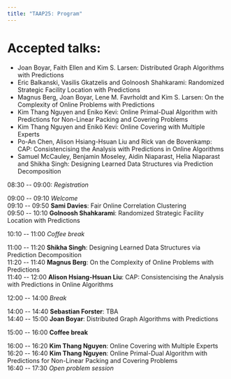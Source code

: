 ```yaml
---
title: "TAAP25: Program"
---
```


# Accepted talks:


*	Joan Boyar, Faith Ellen and Kim S. Larsen:	Distributed Graph Algorithms with Predictions
*	Eric Balkanski, Vasilis Gkatzelis and Golnoosh Shahkarami:	Randomized Strategic Facility Location with Predictions
* Magnus Berg, Joan Boyar, Lene M. Favrholdt and Kim S. Larsen:	On the Complexity of Online Problems with Predictions
* Kim Thang Nguyen and Eniko Kevi:	Online Primal-Dual Algorithm with Predictions for Non-Linear Packing and Covering Problems
*	Kim Thang Nguyen and Enikö Kevi:	Online Covering with Multiple Experts
*	Po-An Chen, Alison Hsiang-Hsuan Liu and Rick van de Bovenkamp:	CAP: Consistencising the Analysis with Predictions in Online Algorithms
*	Samuel McCauley, Benjamin Moseley, Aidin Niaparast, Helia Niaparast and Shikha Singh:	Designing Learned Data Structures via Prediction Decomposition


08:30 -- 09:00: _Registration_

09:00 -- 09:10 _Welcome_  
09:10 -- 09:50 **Sami Davies**: Fair Online Correlation Clustering  
09:50 -- 10:10 **Golnoosh Shahkarami**: Randomized Strategic Facility Location with Predictions

10:10 -- 11:00 _Coffee break_

11:00 -- 11:20 **Shikha Singh**: Designing Learned Data Structures via Prediction Decomposition  
11:20 -- 11:40 **Magnus Berg**: On the Complexity of Online Problems with Predictions  
11:40 -- 12:00 **Alison Hsiang-Hsuan Liu**: CAP: Consistencising the Analysis with Predictions in Online Algorithms  

12:00 -- 14:00 _Break_

14:00 -- 14:40 **Sebastian Forster**: TBA  
14:40 -- 15:00 **Joan Boyar**: Distributed Graph Algorithms with Predictions  

15:00 -- 16:00 **Coffee break**

16:00 -- 16:20 **Kim Thang Nguyen**: Online Covering with Multiple Experts  
16:20 -- 16:40 **Kim Thang Nguyen**: Online Primal-Dual Algorithm with Predictions for Non-Linear Packing and Covering Problems  
16:40 -- 17:30 _Open problem session_
